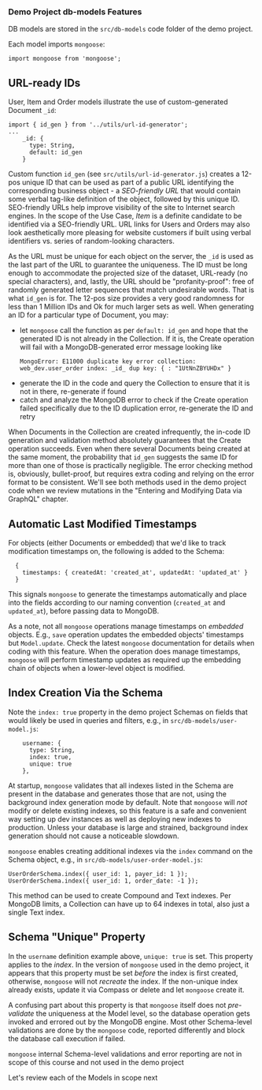 ### Demo Project db-models Features

DB models are stored in the `src/db-models` code folder of the demo project.

Each model imports `mongoose`:

```
import mongoose from 'mongoose';
```

## URL-ready IDs

User, Item and Order models illustrate the use of custom-generated Document `_id`:

```
import { id_gen } from '../utils/url-id-generator';
...
    _id: {
      type: String,
      default: id_gen
    }
```

Custom function `id_gen` (see `src/utils/url-id-generator.js`) creates a 12-pos unique ID that can be used as part of a public URL identifying the corresponding business object - a *SEO-friendly URL* that would contain some verbal tag-like definition of the object, followed by this unique ID. SEO-friendly URLs help improve visibility of the site to Internet search engines. In the scope of the Use Case, *Item* is a definite candidate to be identified via a SEO-friendly URL. URL links for Users and Orders may also look aesthetically more pleasing for website customers if built using verbal identifiers vs. series of random-looking characters.

As the URL must be unique for each object on the server, the `_id` is used as the last part of the URL to guarantee the uniqueness. The ID must be long enough to accommodate the projected size of the dataset, URL-ready (no special characters), and, lastly, the URL should be "profanity-proof": free of randomly generated letter sequences that match undesirable words. That is what `id_gen` is for. The 12-pos size provides a very good randomness for less than 1 Million IDs and Ok for much larger sets as well. When generating an ID for a particular type of Document, you may:

- let `mongoose` call the function as per `default: id_gen` and hope that the generated ID is not already in the Collection. If it is, the Create operation will fail with a MongoDB-generated error message looking like
  ```
  MongoError: E11000 duplicate key error collection: web_dev.user_order index: _id_ dup key: { : "1UtNnZBYUHDx" }
  ```
- generate the ID in the code and query the Collection to ensure that it is not in there, re-generate if found
- catch and analyze the MongoDB error to check if the Create operation failed specifically due to the ID duplication error, re-generate the ID and retry

When Documents in the Collection are created infrequently, the in-code ID generation and validation method absolutely guarantees that the Create operation succeeds. Even when there several Documents being created at the same moment, the probability that `id_gen` suggests the same ID for more than one of those is practically negligible. The error checking method is, obviously, bullet-proof, but requires extra coding and relying on the error format to be consistent. We'll see both methods used in the demo project code when we review mutations in the "Entering and Modifying Data via GraphQL" chapter.
 

## Automatic Last Modified Timestamps

For objects (either Documents or embedded) that we'd like to track modification timestamps on, the following is added to the Schema:

```
  {
    timestamps: { createdAt: 'created_at', updatedAt: 'updated_at' }
  }
```

This signals `mongoose` to generate the timestamps automatically and place into the fields according to our naming convention (`created_at` and `updated_at`), before passing data to MongoDB. 

As a note, not all `mongoose` operations manage timestamps on *embedded* objects. E.g., `save` operation updates the embedded objects' timestamps but `Model.update`. Check the latest `mongoose` documentation for details when coding with this feature. When the operation does manage timestamps, `mongoose` will perform timestamp updates as required up the embedding chain of objects when a lower-level object is modified.


## Index Creation Via the Schema

Note the `index: true` property in the demo project Schemas on fields that would likely be used in queries and filters, e.g., in `src/db-models/user-model.js`:

```
    username: {
      type: String,
      index: true,
      unique: true
    },
```

At startup, `mongoose` validates that all indexes listed in the Schema are present in the database and generates those that are not, using the background index generation mode by default. Note that `mongoose` will *not* modify or delete existing indexes, so this feature is a safe and convenient way setting up dev instances as well as deploying new indexes to production. Unless your database is large and strained, background index generation should not cause a noticeable slowdown. 

`mongoose` enables creating additional indexes via the `index` command on the Schema object, e.g., in `src/db-models/user-order-model.js`:

```
UserOrderSchema.index({ user_id: 1, payer_id: 1 });
UserOrderSchema.index({ user_id: 1, order_date: -1 });
```

This method can be used to create Compound and Text indexes. Per MongoDB limits, a Collection can have up to 64 indexes in total, also just a single Text index.


## Schema "Unique" Property

In the `username` definition example above, `unique: true` is set. This property applies to the *index*. In the version of `mongoose` used in the demo project, it appears that this property must be set *before* the index is first created, otherwise, `mongoose` will not *recreate* the index. If the non-unique index already exists, update it via Compass or delete and let `mongoose` create it.

A confusing part about this property is that `mongoose` itself does not *pre-validate* the uniqueness at the Model level, so the database operation gets invoked and errored out by the MongoDB engine. Most other Schema-level validations are done by the `mongoose` code, reported differently and block the database call execution if failed. 

`mongoose` internal Schema-level validations and error reporting are not in scope of this course and not used in the demo project


Let's review each of the Models in scope next

